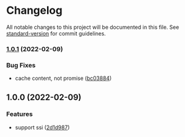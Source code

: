 # Changelog

All notable changes to this project will be documented in this file. See [standard-version](https://github.com/conventional-changelog/standard-version) for commit guidelines.

### [1.0.1](https://github.com/xwcoder/ssi-mini-webpack-plugin/compare/v1.0.0...v1.0.1) (2022-02-09)


### Bug Fixes

* cache content, not promise ([bc03884](https://github.com/xwcoder/ssi-mini-webpack-plugin/commit/bc03884a56bf0c298d74a63461e351b80a84de8b))

## 1.0.0 (2022-02-09)


### Features

* support ssi ([2d1d987](https://github.com/xwcoder/ssi-mini-webpack-plugin/commit/2d1d987b0a28d17cdcb0b0ec180f48f02c52e219))
